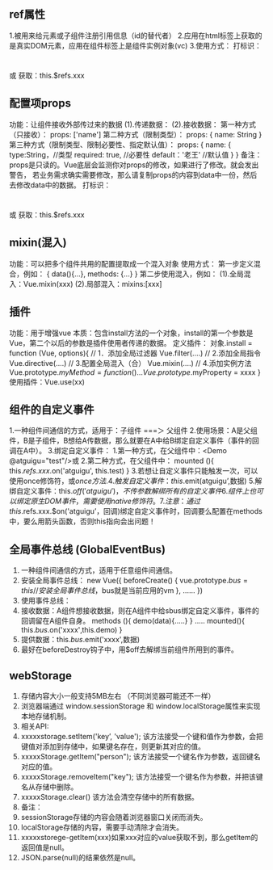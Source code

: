 ## ref属性
1.被用来给元素或子组件注册引用信息（id的替代者）
2.应用在html标签上获取的是真实DOM元素，应用在组件标签上是组件实例对象(vc)
3.使用方式：
    打标识：<h1 ref="xxx"></h1>或<School ref=" xxx"></School>
    获取：this.$refs.xxx

## 配置项props
功能：让组件接收外部传过来的数据
(1).传递数据：
    <Demo name="xxx"/>
(2).接收数据：
  第一种方式（只接收）：
    props: ['name']
  第二种方式（限制类型）：
    props: {
      name: String
    }
  第三种方式（限制类型、限制必要性、指定默认值）：
    props: {
      name: {
        type:String，//类型
        required: true, //必要性
        default：'老王' //默认值
      }
    }
  备注：props是只读的。Vue底层会监测你对props的修改，如果进行了修改。就会发出警告，
  若业务需求确实需要修改，那么请复制props的内容到data中一份，然后去修改data中的数据。
    打标识：<h1 ref="xxx"></h1>或<School ref=" xxx"></School>
    获取：this.$refs.xxx

## mixin(混入)
功能：可以把多个组件共用的配置提取成一个混入对象
使用方式：
  第一步定义混合，例如：
  {
    data(){...},
    methods: {...}
  }
  第二步使用混入，例如：
  (1).全局混入：Vue.mixin(xxx)
  (2).局部混入：mixins:[xxx]

## 插件
功能：用于增强vue
本质：包含install方法的一个对象，install的第一个参数是Vue，第二个以后的参数是插件使用者传递的数据。
定义插件：
对象.install = function (Vue, options){
  // 1．添加全局过滤器
  Vue.filter(....)
  // 2.添加全局指令
  Vue.directive(....)
  // 3.配置全局混入（合）
  Vue.mixin(....)
  // 4.添加实例方法
  Vue.prototype.$myMethod = function() {...}
  Vue.prototype.$myProperty = xxxx
}
使用插件：Vue.use(xx)

## 组件的自定义事件
1.一种组件间通信的方式，适用于：子组件 ===＞ 父组件
2.使用场景：A是父组件，B是子组件，B想给A传数据，那么就要在A中给B绑定自定义事件（事件的回调在A中）。
3.绑定自定义事件：
  1.第一种方式，在父组件中：<Demo @atguigu="test"/>或 <Demo v-on:atguigu="test"/>
  2.第二种方式，在父组件中：
  <Demo ref="demo"/>
  mounted (){
    this.$refs.xxx.$on('atguigu', this.test)
  }
  3.若想让自定义事件只能触发一次，可以使用once修饰符，或$once方法.
4.触发自定义事件：this.$emit(atguigu’,数据)
5.解绑自定义事件：this.$off('atguigu')，不传参数解绑所有的自定义事件
6.组件上也可以绑定原生DOM事件，需要使用 native 修饰符。
7.注意：通过this.$refs.xxx.$on('atguigu’，回调)绑定自定义事件时，回调要么配置在methods中，要么用箭头函数，否则this指向会出问题！

## 全局事件总线 (GlobalEventBus)
1. 一种组件间通信的方式，适用于任意组件间通信。
2. 安装全局事件总线：
  new Vue({
    beforeCreate() {
    vue.prototype.$bus = this //安装全局事件总线，$bus就是当前应用的vm
    },
    ......
  })
3. 使用事件总线：
  1. 接收数据：A组件想接收数据，则在A组件中给sbus绑定自定义事件，事件的回调留在A组件自身。
  methods (){
   demo(data){.....}
  }
  .....
  mounted(){
    this.$bus.$on('xxxx'‚this.demo)
  }
  2. 提供数据：this.$bus.$emit('xxxx',数据)
4. 最好在beforeDestroy钩子中，用$off去解绑当前组件所用到的事件。 


## webStorage
1. 存储内容大小一般支持5MB左右 （不同浏览器可能还不一样）
2. 浏览器端通过 window.sessionStorage 和 window.localStorage属性来实现本地存储机制。
3. 相关API:
  1. xxxxxstorage.setItem('key’, 'value');
    该方法接受一个键和值作为参数，会把键值对添加到存储中，如果键名存在，则更新其对应的值。
  2. xxxxxStorage.getItem("person");
    该方法接受一个键名作为参数，返回键名对应的值。
  3. xxxxxStorage.removeItem("key");
    该方法接受一个键名作为参数，并把该键名从存储中删除。
  4. xxxxxStorage.clear()
    该方法会清空存储中的所有数据。
4. 备注：
  1. sessionStorage存储的内容会随着浏览器窗口关闭而消失。
  2. localStorage存储的内容，需要手动清除才会消失。
  3. xxxxxstorege-getItem(xxx)如果xxx对应的value获取不到，那么getItem的返回值是null。
  4. JSON.parse(null)的结果依然是null。